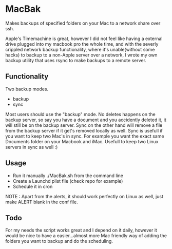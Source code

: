 MacBak
======

Makes backups of specified folders on your Mac to a network share over
ssh.

Apple's Timemachine is great, however I did not feel like having a
external drive plugged into my macbook pro the whole time, and with the
severly crippled network backup functionality, where it's unable(without
some hacks) to backup to a non-Apple server over a network, I wrote my
own backup utility that uses rsync to make backups to a remote server.

Functionality
-------------

Two backup modes.

* backup
* sync

Most users should use the "backup" mode. No deletes happens on the backup
server, so say you have a document and you accidently deleted it, it will still
be on the backup server. Sync on the other hand will remove a file from the backup
server if it get's removed locally as well. Sync is usefull if you want to 
keep two Mac's in sync. For example you want the exact same Documents folder
on your Macbook and iMac. Usefull to keep two Linux servers in sync as well :)

Usage
-----

* Run it manually ./MacBak.sh from the command line
* Create a Launchd plist file (check repo for example)
* Schedule it in cron

NOTE : Apart from the alerts, it should work perfectly on Linux as well,
just make ALERT blank in the conf file.

Todo
----

For my needs the script works great and I depend on it daily, however
it would be nice to have a easier...almost more Mac friendly way of
adding the folders you want to backup and do the scheduling.

